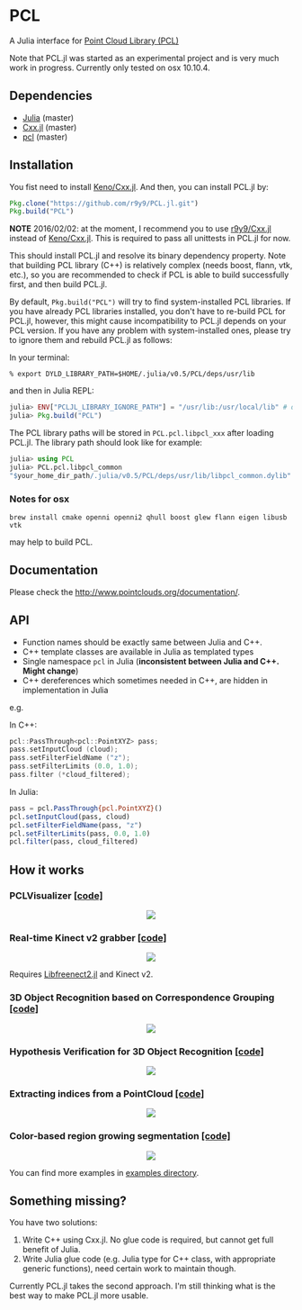 # PCL

A Julia interface for [Point Cloud Library (PCL)](http://www.pointclouds.org/)

Note that PCL.jl was started as an experimental project and is very much work in progress. Currently only tested on osx 10.10.4.

## Dependencies

- [Julia](https://github.com/JuliaLang/julia) (master)
- [Cxx.jl](https://github.com/Keno/Cxx.jl) (master)
- [pcl](https://github.com/PointCloudLibrary/pcl) (master)

## Installation

You fist need to install [Keno/Cxx.jl](https://github.com/Keno/Cxx.jl). And then, you can install PCL.jl by:

```jl
Pkg.clone("https://github.com/r9y9/PCL.jl.git")
Pkg.build("PCL")
```

**NOTE** 2016/02/02: at the moment, I recommend you to use [r9y9/Cxx.jl](https://github.com/r9y9/Cxx.jl) instead of [Keno/Cxx.jl](https://github.com/Keno/Cxx.jl). This is required to pass all unittests in PCL.jl for now. 

This should install PCL.jl and resolve its binary dependency property. Note that building PCL library (C++) is relatively complex (needs boost, flann, vtk, etc.), so you are recommended to check if PCL is able to build successfully first, and then build PCL.jl.

By default, `Pkg.build("PCL")` will try to find system-installed PCL libraries. If you have already PCL libraries installed, you don't have to re-build PCL for PCL.jl, however, this might cause incompatibility to PCL.jl depends on your PCL version. If you have any problem with system-installed ones, please try to ignore them and rebuild PCL.jl as follows:

In your terminal:
```
% export DYLD_LIBRARY_PATH=$HOME/.julia/v0.5/PCL/deps/usr/lib
```

and then in Julia REPL:

```jl
julia> ENV["PCLJL_LIBRARY_IGNORE_PATH"] = "/usr/lib:/usr/local/lib" # depends on your environment
julia> Pkg.build("PCL")
```

The PCL library paths will be stored in `PCL.pcl.libpcl_xxx` after loading PCL.jl. The library path should look like for example:

```jl
julia> using PCL
julia> PCL.pcl.libpcl_common
"$your_home_dir_path/.julia/v0.5/PCL/deps/usr/lib/libpcl_common.dylib"
```

### Notes for osx

```
brew install cmake openni openni2 qhull boost glew flann eigen libusb vtk
```

may help to build PCL.

## Documentation

Please check the http://www.pointclouds.org/documentation/.

## API

- Function names should be exactly same between Julia and C++.
- C++ template classes are available in Julia as templated types
- Single namespace `pcl` in Julia (**inconsistent between Julia and C++. Might change**)
- C++ dereferences which sometimes needed in C++, are hidden in implementation in Julia

e.g.

In C++:

```cpp
pcl::PassThrough<pcl::PointXYZ> pass;
pass.setInputCloud (cloud);
pass.setFilterFieldName ("z");
pass.setFilterLimits (0.0, 1.0);
pass.filter (*cloud_filtered);
```

In Julia:

```jl
pass = pcl.PassThrough{pcl.PointXYZ}()
pcl.setInputCloud(pass, cloud)
pcl.setFilterFieldName(pass, "z")
pcl.setFilterLimits(pass, 0.0, 1.0)
pcl.filter(pass, cloud_filtered)
```

## How it works

### PCLVisualizer [[code]](examples/pcl_visualizer.jl)

<div align="center"><img src="examples/images/milk_cartoon_all_small_clorox.gif" /></div>

### Real-time Kinect v2 grabber [[code]](examples/libfreenect2_grabbar.jl)

<div align="center"><img src="examples/images/libfreenect2_integration.gif" /></div>

Requires [Libfreenect2.jl](https://github.com/r9y9/Libfreenect2.jl) and Kinect v2.

### 3D Object Recognition based on Correspondence Grouping [[code]](examples/correspondence_grouping.jl)

<div align="center"><img src="examples/images/correspondence_grouping.png" /></div>

### Hypothesis Verification for 3D Object Recognition [[code]](examples/global_hypothesis_verification.jl)

<div align="center"><img src="examples/images/global_hypothesis_verification.png" /></div>

### Extracting indices from a PointCloud [[code]](examples/extract_indices.jl)

<div align="center"><img src="examples/images/extract_indices.png" /></div>

### Color-based region growing segmentation [[code]](examples/region_growing_rgb_segmentation.jl)

<div align="center"><img src="examples/images/region_growing_rgb_segmentation.png" /></div>

You can find more examples in [examples directory](examples/).

## Something missing?

You have two solutions:

1. Write C++ using Cxx.jl. No glue code is required, but cannot get full benefit of Julia.
2. Write Julia glue code (e.g. Julia type for C++ class, with appropriate generic functions), need certain work to maintain though.

Currently PCL.jl takes the second approach. I'm still thinking what is the best way to make PCL.jl more usable.
